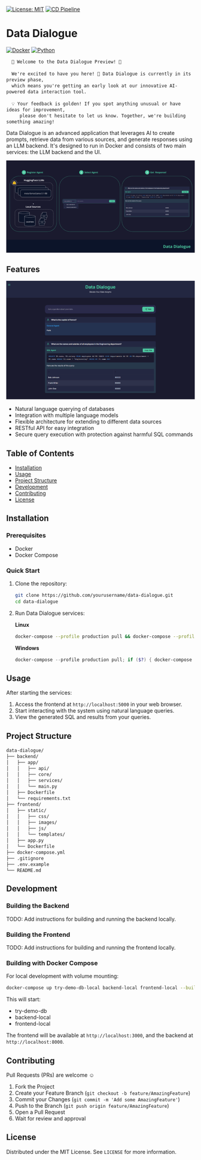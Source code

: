 [![License: MIT](https://img.shields.io/badge/License-MIT-yellow.svg)](https://opensource.org/licenses/MIT)
[![CD Pipeline](https://github.com/ggeop/DataDialogueLLM/actions/workflows/cd-pipeline.yml/badge.svg?branch=main)](https://github.com/ggeop/DataDialogueLLM/actions/workflows/cd-pipeline.yml)

# Data Dialogue
[![Docker](https://img.shields.io/badge/docker-%230db7ed.svg?style=for-the-badge&logo=docker&logoColor=white)](https://www.docker.com/)
[![Python](https://img.shields.io/badge/python-3670A0?style=for-the-badge&logo=python&logoColor=ffdd54)](https://www.python.org/)


      🎉 Welcome to the Data Dialogue Preview! 🚀

      We're excited to have you here! 🌟 Data Dialogue is currently in its preview phase, 
      which means you're getting an early look at our innovative AI-powered data interaction tool.

      💡 Your feedback is golden! If you spot anything unusual or have ideas for improvement, 
         please don't hesitate to let us know. Together, we're building something amazing!


Data Dialogue is an advanced application that leverages AI to create prompts, retrieve data from various sources, and generate responses using an LLM backend. It's designed to run in Docker and consists of two main services: the LLM backend and the UI.

![UI Screenshot](imgs/data_dialogue_steps.png)

## Features

![UI Screenshot](imgs/data_dialogue_agent_responses.png)

- Natural language querying of databases
- Integration with multiple language models
- Flexible architecture for extending to different data sources
- RESTful API for easy integration
- Secure query execution with protection against harmful SQL commands

## Table of Contents

- [Installation](#installation)
- [Usage](#usage)
- [Project Structure](#project-structure)
- [Development](#development)
- [Contributing](#contributing)
- [License](#license)

## Installation

### Prerequisites

- Docker
- Docker Compose

### Quick Start

1. Clone the repository:
   ```sh
   git clone https://github.com/yourusername/data-dialogue.git
   cd data-dialogue
   ```

2. Run Data Dialogue services:

   **Linux**
   ```sh
   docker-compose --profile production pull && docker-compose --profile production up
   ```

   **Windows**
   ```powershell
   docker-compose --profile production pull; if ($?) { docker-compose --profile production up}
   ```

## Usage

After starting the services:

1. Access the frontend at `http://localhost:5000` in your web browser.
2. Start interacting with the system using natural language queries.
3. View the generated SQL and results from your queries.

## Project Structure

```
data-dialogue/
├── backend/
│   ├── app/
│   │   ├── api/
│   │   ├── core/
│   │   ├── services/
│   │   └── main.py
│   ├── Dockerfile
│   └── requirements.txt
├── frontend/
│   ├── static/
│   │   ├── css/
│   │   ├── images/
│   │   ├── js/
│   │   └── templates/
│   ├── app.py
│   └── Dockerfile
├── docker-compose.yml
├── .gitignore
├── .env.example
└── README.md
```

## Development

### Building the Backend

TODO: Add instructions for building and running the backend locally.

### Building the Frontend

TODO: Add instructions for building and running the frontend locally.

### Building with Docker Compose

For local development with volume mounting:

```sh
docker-compose up try-demo-db-local backend-local frontend-local --build
```

This will start:
- try-demo-db
- backend-local
- frontend-local

The frontend will be available at `http://localhost:3000`, and the backend at `http://localhost:8000`.

## Contributing

Pull Requests (PRs) are welcome ☺️

1. Fork the Project
2. Create your Feature Branch (`git checkout -b feature/AmazingFeature`)
3. Commit your Changes (`git commit -m 'Add some AmazingFeature'`)
4. Push to the Branch (`git push origin feature/AmazingFeature`)
5. Open a Pull Request
6. Wait for review and approval

## License

Distributed under the MIT License. See `LICENSE` for more information.
